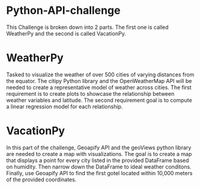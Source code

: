 # Python-API-challenge
This Challenge is broken down into 2 parts. The first one is called WeatherPy and the second is called VacationPy. 

# WeatherPy
Tasked to visualize the weather of over 500 cities of varying distances from the equator. The citipy Python library and the OpenWeatherMap API will be needed to create a representative model of weather across cities. The first requirement is to create plots to showcase the relationship between weather variables and latitude. The second requirement goal is to compute a linear regression model for each relationship.

# VacationPy
In this part of the challenge, Geoapify API and the geoViews python library are needed to create a map with visualizations. The goal is to create a map that displays a point for every city listed in the provided DataFrame based on humidity. Then narrow down the DataFrame to ideal weather conditons. Finally, use Geoapify API to find the first gotel located within 10,000 meters of the provided coordinates.   



